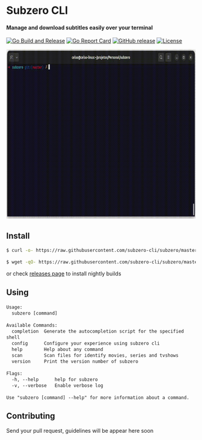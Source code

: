 # Subzero CLI
#### Manage and download subtitles easily over your terminal
[![Go Build and Release](https://github.com/subzero-cli/subzero/actions/workflows/ci.yml/badge.svg)](https://github.com/subzero-cli/subzero/actions/workflows/ci.yml)
[![Go Report Card](https://goreportcard.com/badge/github.com/subzero-cli/subzero)](https://goreportcard.com/report/github.com/subzero-cli/subzero)
[![GitHub release](https://img.shields.io/github/v/release/ceelsoin/subzero)](https://github.com/subzero-cli/subzero)
[![License](https://img.shields.io/badge/License-Mit-blue.svg)](https://opensource.org/licenses/MIT)


<div style="text-align: center;">
    <img src="./.github/assets/terminal.gif" alt="MarineGEO circle logo" style="height: 450px; "/>
</div>


## Install

```bash
$ curl -o- https://raw.githubusercontent.com/subzero-cli/subzero/master/install.sh | bash
```
```bash
$ wget -qO- https://raw.githubusercontent.com/subzero-cli/subzero/master/install.sh | bash
```


or check [releases page](https://github.com/subzero-cli/subzeroreleases) to install nightly builds

## Using

```
Usage:
  subzero [command]

Available Commands:
  completion  Generate the autocompletion script for the specified shell
  config      Configure your experience using subzero cli
  help        Help about any command
  scan        Scan files for identify movies, series and tvshows
  version     Print the version number of subzero

Flags:
  -h, --help      help for subzero
  -v, --verbose   Enable verbose log

Use "subzero [command] --help" for more information about a command.

```

## Contributing

Send your pull request, guidelines will be appear here soon

